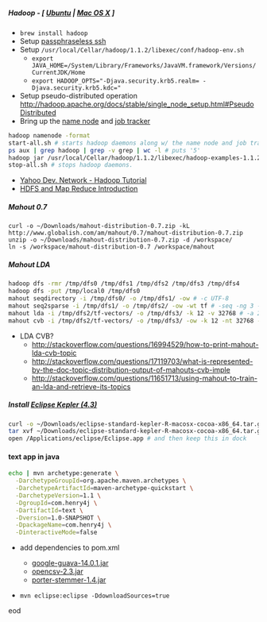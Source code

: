 ##### Hadoop - [ [Ubuntu](http://www.michael-noll.com/tutorials/running-hadoop-on-ubuntu-linux-single-node-cluster/) | [Mac OS X](http://wiki.apache.org/hadoop/Running_Hadoop_On_OS_X_10.5_64-bit_\(Single-Node_Cluster\)) ]

* `brew install hadoop`
* Setup [passphraseless ssh](http://hadoop.apache.org/docs/stable/single_node_setup.html#Setup+passphraseless)
* Setup `/usr/local/Cellar/hadoop/1.1.2/libexec/conf/hadoop-env.sh`
  * `export JAVA_HOME=/System/Library/Frameworks/JavaVM.framework/Versions/CurrentJDK/Home`
  * `export HADOOP_OPTS="-Djava.security.krb5.realm= -Djava.security.krb5.kdc="`
* Setup pseudo-distributed operation http://hadoop.apache.org/docs/stable/single_node_setup.html#PseudoDistributed
* Bring up the [name node](http://localhost:50070/) and [job tracker](http://localhost:50030/)

```bash
hadoop namenode -format
start-all.sh # starts hadoop daemons along w/ the name node and job tracker
ps aux | grep hadoop | grep -v grep | wc -l # puts '5'
hadoop jar /usr/local/Cellar/hadoop/1.1.2/libexec/hadoop-examples-1.1.2.jar pi 10 100 # computes pi
stop-all.sh # stops hadoop daemons.
```

* [Yahoo Dev. Network - Hadoop Tutorial](http://developer.yahoo.com/hadoop/tutorial/)
* [HDFS and Map Reduce Introduction](http://www.thegeekstuff.com/2012/01/hadoop-hdfs-mapreduce-intro/)

##### Mahout 0.7

```bah
curl -o ~/Downloads/mahout-distribution-0.7.zip -kL http://www.globalish.com/am/mahout/0.7/mahout-distribution-0.7.zip
unzip -o ~/Downloads/mahout-distribution-0.7.zip -d /workspace/
ln -s /workspace/mahout-distribution-0.7 /workspace/mahout
```

##### Mahout LDA

```bash
hadoop dfs -rmr /tmp/dfs0 /tmp/dfs1 /tmp/dfs2 /tmp/dfs3 /tmp/dfs4
hadoop dfs -put /tmp/local0 /tmp/dfs0
mahout seqdirectory -i /tmp/dfs0/ -o /tmp/dfs1/ -ow # -c UTF-8
mahout seq2sparse -i /tmp/dfs1/ -o /tmp/dfs2/ -ow -wt tf # -seq -ng 3 -nr 3 -ml 20 # ngram(3), reducer(3), minLLR(20)
mahout lda -i /tmp/dfs2/tf-vectors/ -o /tmp/dfs3/ -k 12 -v 32768 # -a 20
mahout cvb -i /tmp/dfs2/tf-vectors/ -o /tmp/dfs3/ -ow -k 12 -nt 32768 -x 10000
```

* LDA CVB?
  * http://stackoverflow.com/questions/16994529/how-to-print-mahout-lda-cvb-topic
  * http://stackoverflow.com/questions/17119703/what-is-represented-by-the-doc-topic-distribution-output-of-mahouts-cvb-imple
  * http://stackoverflow.com/questions/11651713/using-mahout-to-train-an-lda-and-retrieve-its-topics

##### Install [Eclipse Kepler (4.3)](http://www.eclipse.org/downloads/)

```bash
curl -o ~/Downloads/eclipse-standard-kepler-R-macosx-cocoa-x86_64.tar.gz -kL http://ftp.osuosl.org/pub/eclipse/technology/epp/downloads/release/kepler/R/eclipse-standard-kepler-R-macosx-cocoa-x86_64.tar.gz
tar xvf ~/Downloads/eclipse-standard-kepler-R-macosx-cocoa-x86_64.tar.gz -C /Applications/
open /Applications/eclipse/Eclipse.app # and then keep this in dock
```

#### text app in java

```bash
echo | mvn archetype:generate \
  -DarchetypeGroupId=org.apache.maven.archetypes \
  -DarchetypeArtifactId=maven-archetype-quickstart \
  -DarchetypeVersion=1.1 \
  -DgroupId=com.henry4j \
  -DartifactId=text \
  -Dversion=1.0-SNAPSHOT \
  -DpackageName=com.henry4j \
  -DinteractiveMode=false
```

* add dependencies to pom.xml
  * [google-guava-14.0.1.jar](http://search.maven.org/#artifactdetails%7Ccom.google.guava%7Cguava%7C14.0.1%7Cbundle)
  * [opencsv-2.3.jar](http://search.maven.org/#artifactdetails%7Cnet.sf.opencsv%7Copencsv%7C2.3%7Cjar)
  * [porter-stemmer-1.4.jar](http://search.maven.org/#artifactdetails%7Cgov.sandia.foundry%7Cporter-stemmer%7C1.4%7Cjar)

* `mvn eclipse:eclipse -DdownloadSources=true`

eod

